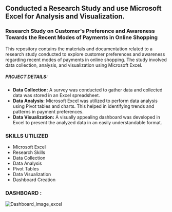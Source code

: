 
## Conducted a Research Study and use Microsoft Excel for Analysis and Visualization.

### Research Study on Customer's  Preference and Awareness Towards the Recent Modes of Payments in Online Shopping

This repository contains the materials and documentation related to a research study conducted to explore customer preferences and awareness regarding recent modes of payments in online shopping. The study involved data collection, analysis, and visualization using Microsoft Excel.

##### PROJECT DETAILS:
  * __Data Collection:__ A survey was conducted to gather data and collected data was stored in an Excel spreadsheet.
  * __Data Analysis:__ Microsoft Excel was utilized to perform data analysis using Pivot tables and charts. This helped in identifying trends and patterns in payment preferences.
  * __Data Visualization:__ A visually appealing dashboard was developed in Excel to present the analyzed data in an easily understandable format.


 ### SKILLS UTILIZED
 - Microsoft Excel
 - Research Skills
 - Data Collection
 - Data Analysis
 - Pivot Tables
 - Data Visualization
 - Dashboard Creation

### DASHBOARD :
![Dashboard_image_excel](https://github.com/RIZWAN-VY/Research_study_Excel/assets/131337205/2c816239-4238-46b0-b28e-b1358369578e)

